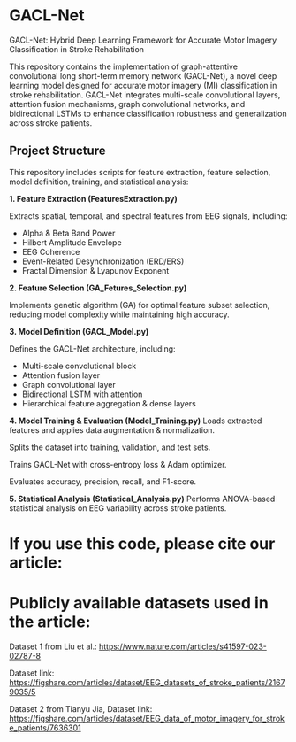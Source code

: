 # GACL-Net
GACL-Net: Hybrid Deep Learning Framework for Accurate Motor Imagery Classification in Stroke Rehabilitation

This repository contains the implementation of graph-attentive convolutional long short-term memory network (GACL-Net), a novel deep learning model designed for accurate motor imagery (MI) classification in stroke rehabilitation. GACL-Net integrates multi-scale convolutional layers, attention fusion mechanisms, graph convolutional networks, and bidirectional LSTMs to enhance classification robustness and generalization across stroke patients.

## Project Structure
This repository includes scripts for feature extraction, feature selection, model definition, training, and statistical analysis:

**1. Feature Extraction (FeaturesExtraction.py)**

Extracts spatial, temporal, and spectral features from EEG signals, including:
- Alpha & Beta Band Power
- Hilbert Amplitude Envelope
- EEG Coherence
- Event-Related Desynchronization (ERD/ERS)
- Fractal Dimension & Lyapunov Exponent
  
**2. Feature Selection (GA_Fetures_Selection.py)**

Implements genetic algorithm (GA) for optimal feature subset selection, reducing model complexity while maintaining high accuracy.

**3. Model Definition (GACL_Model.py)**

Defines the GACL-Net architecture, including:
- Multi-scale convolutional block
- Attention fusion layer
- Graph convolutional layer
- Bidirectional LSTM with attention
- Hierarchical feature aggregation & dense layers
  
**4. Model Training & Evaluation (Model_Training.py)**
Loads extracted features and applies data augmentation & normalization.

Splits the dataset into training, validation, and test sets.

Trains GACL-Net with cross-entropy loss & Adam optimizer.

Evaluates accuracy, precision, recall, and F1-score.
  
**5. Statistical Analysis (Statistical_Analysis.py)**
Performs ANOVA-based statistical analysis on EEG variability across stroke patients.

# If you use this code, please cite our article:

# Publicly available datasets used in the article:

Dataset 1 from Liu et al.: https://www.nature.com/articles/s41597-023-02787-8

Dataset link: https://figshare.com/articles/dataset/EEG_datasets_of_stroke_patients/21679035/5

Dataset 2 from Tianyu Jia, Dataset link: https://figshare.com/articles/dataset/EEG_data_of_motor_imagery_for_stroke_patients/7636301
